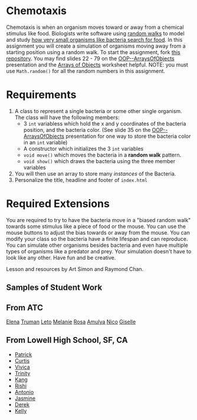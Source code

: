 Chemotaxis
==========
Chemotaxis is when an organism moves toward or away from a chemical stimulus like food. Biologists write software using [random walks](http://www.mit.edu/~kardar/teaching/projects/chemotaxis(AndreaSchmidt)/random.htm) to model and study [how very small organisms like bacteria search for food](http://www.mit.edu/~kardar/teaching/projects/chemotaxis(AndreaSchmidt)/). In this assignment you will create a simulation of organisms moving away from a starting position using a random walk. To start the assignment, fork [this repository](https://github.com/APCSLowell/Chemotaxis). You may find slides 22 - 79 on the [OOP--ArraysOfObjects](https://docs.google.com/presentation/d/1dEzW5NHZsPRZKKsc-hBK0JaJQX7IDZgCw4INZ3t45Ic/edit?usp=sharing) presentation and the [Arrays of Objects](https://drive.google.com/file/d/0Bz2ZkT6qWPYTZ1FCOTZrWS1pb3M/view?usp=sharing) worksheet helpful. NOTE: you must use `Math.random()` for all the random numbers in this assignment. 

Requirements
============
1. A class to represent a single bacteria or some other single organism. The class will have the following members:
   - 3 `int` variabless which hold the x and y coordinates of the bacteria position, and the bacteria color. (See slide 35 on the [OOP--ArraysOfObjects](https://docs.google.com/presentation/d/1dEzW5NHZsPRZKKsc-hBK0JaJQX7IDZgCw4INZ3t45Ic/edit?usp=sharing) presentation for one way to store the bacteria color in an `int` variable)
   - A constructor which initializes the 3 `int` variables
   - `void move()` which moves the bacteria in a **random walk** pattern.
   - `void show()` which draws the bacteria using the three member variables 
2. You will then use an array to store many *instances* of the Bacteria. 
3. Personalize the title, headline and footer of `index.html`   
   
Required Extensions
==========

You are required to try to have the bacteria move in a "biased random walk" towards some stimulus like a piece of food or the mouse. You can use the mouse buttons to adjust the bias towards or away from the mouse. You can modify your class so the bacteria have a finite lifespan and can reproduce. You can simulate other organisms besides bacteria and even have multiple types of organisms like a predator and prey. Your simulation doesn't have to look like any other. Have fun and be creative.

Lesson and resources by Art Simon and Raymond Chan.

Samples of Student Work 
-----------------------
## From ATC
 [Elena]()
 [Truman]()
 [Leto]()
 [Melanie]()
 [Rosa]()
 [Amulya]()
 [Nico]()
 [Giselle]()

## From Lowell High School, SF, CA
- [Patrick](https://patrickhu926.github.io/Chemotaxis/)
- [Curtis](https://curtislee603.github.io/Chemotaxis/)
- [Vivica](https://vivicaatran.github.io/Chemotaxis/)
- [Trinity](https://trinitywu.github.io/Chemotaxis/)
- [Kang](https://kangryu.github.io/Chemotaxis/)
- [Rishi](https://rinath-apcs.github.io/Chemotaxis/)
- [Antonio](https://andzibmis.github.io/Chemotaxis/)
- [Jasmine](https://jasmine-c-16.github.io/Chemotaxis/)
- [Derek](https://dehuynh3.github.io/Chemotaxis/)
- [Kelly](https://kellyye22.github.io/Chemotaxis/)





